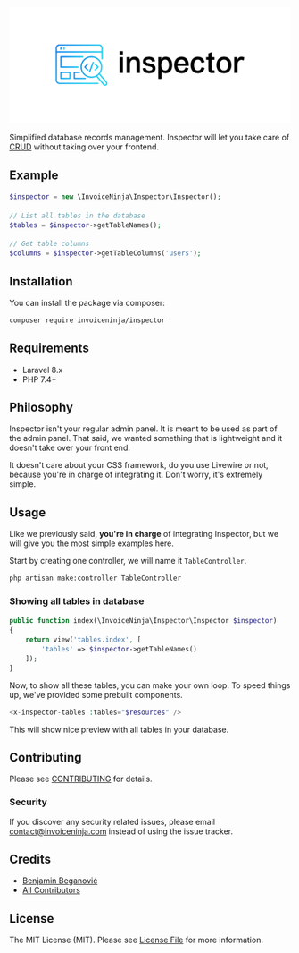 <p align="center">
    <img src="https://raw.githubusercontent.com/invoiceninja/inspector/main/resources/static/cover.png" alt="inspector logo">
</p>

<!-- [![Latest Version on Packagist](https://img.shields.io/packagist/v/invoiceninja/inspector.svg?style=flat-square)](https://packagist.org/packages/invoiceninja/inspector)
[![Total Downloads](https://img.shields.io/packagist/dt/invoiceninja/inspector.svg?style=flat-square)](https://packagist.org/packages/invoiceninja/inspector)
![GitHub Actions](https://github.com/invoiceninja/inspector/actions/workflows/main.yml/badge.svg) -->

Simplified database records management. Inspector will let you take care of [CRUD](https://en.wikipedia.org/wiki/Create,_read,_update_and_delete) without taking over your frontend.

## Example
```php
$inspector = new \InvoiceNinja\Inspector\Inspector();

// List all tables in the database
$tables = $inspector->getTableNames();

// Get table columns
$columns = $inspector->getTableColumns('users');
```

## Installation

You can install the package via composer:

```bash
composer require invoiceninja/inspector
```
## Requirements
- Laravel 8.x
- PHP 7.4+

## Philosophy
Inspector isn't your regular admin panel. It is meant to be used as part of the admin panel. That said, we wanted something that is lightweight and it doesn't take over your front end. 

It doesn't care about your CSS framework, do you use Livewire or not, because you're in charge of integrating it. Don't worry, it's extremely simple.

## Usage

Like we previously said, **you're in charge** of integrating Inspector, but we will give you the most simple examples here.

Start by creating one controller, we will name it `TableController`.

```bash
php artisan make:controller TableController
```

### Showing all tables in database

```php
public function index(\InvoiceNinja\Inspector\Inspector $inspector)
{
    return view('tables.index', [
        'tables' => $inspector->getTableNames()
    ]);
}
```

Now, to show all these tables, you can make your own loop. To speed things up, we've provided some prebuilt components.

```php
<x-inspector-tables :tables="$resources" />
```

This will show nice preview with all tables in your database.

## Contributing

Please see [CONTRIBUTING](https://github.com/invoiceninja/invoiceninja/blob/master/CONTRIBUTING.md) for details.

### Security

If you discover any security related issues, please email contact@invoiceninja.com instead of using the issue tracker.

## Credits

-   [Benjamin Beganović](https://github.com/invoiceninja)
-   [All Contributors](../../contributors)

## License

The MIT License (MIT). Please see [License File](LICENSE.md) for more information.
